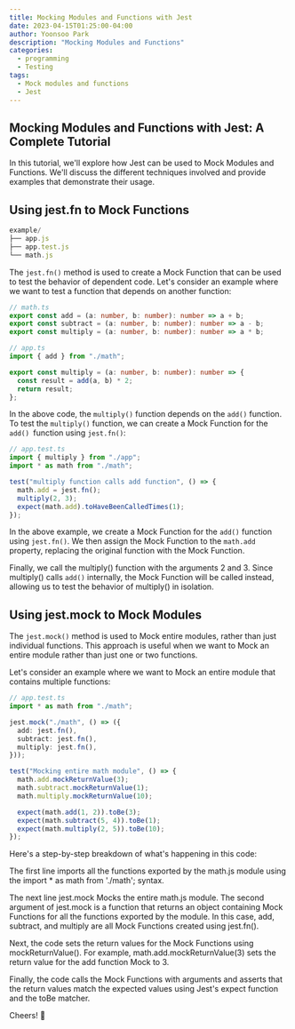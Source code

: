 ```yaml
---
title: Mocking Modules and Functions with Jest
date: 2023-04-15T01:25:00-04:00
author: Yoonsoo Park
description: "Mocking Modules and Functions"
categories:
  - programming
  - Testing
tags:
  - Mock modules and functions
  - Jest
---
```


## Mocking Modules and Functions with Jest: A Complete Tutorial

In this tutorial, we'll explore how Jest can be used to Mock Modules and Functions. We'll discuss the different techniques involved and provide examples that demonstrate their usage.

## Using jest.fn to Mock Functions

```js
example/
├── app.js
├── app.test.js
└── math.js
```

The `jest.fn()` method is used to create a Mock Function that can be used to test the behavior of dependent code. Let's consider an example where we want to test a function that depends on another function:

```typescript
// math.ts
export const add = (a: number, b: number): number => a + b;
export const subtract = (a: number, b: number): number => a - b;
export const multiply = (a: number, b: number): number => a * b;
```

```typescript
// app.ts
import { add } from "./math";

export const multiply = (a: number, b: number): number => {
  const result = add(a, b) * 2;
  return result;
};
```

In the above code, the `multiply()` function depends on the `add()` function. To test the `multiply()` function, we can create a Mock Function for the `add() `function using `jest.fn()`:

```typescript
// app.test.ts
import { multiply } from "./app";
import * as math from "./math";

test("multiply function calls add function", () => {
  math.add = jest.fn();
  multiply(2, 3);
  expect(math.add).toHaveBeenCalledTimes(1);
});
```

In the above example, we create a Mock Function for the `add()` function using `jest.fn()`. We then assign the Mock Function to the `math.add` property, replacing the original function with the Mock Function.

Finally, we call the multiply() function with the arguments 2 and 3. Since multiply() calls `add()` internally, the Mock Function will be called instead, allowing us to test the behavior of multiply() in isolation.

## Using jest.mock to Mock Modules

The `jest.mock()` method is used to Mock entire modules, rather than just individual functions. This approach is useful when we want to Mock an entire module rather than just one or two functions.

Let's consider an example where we want to Mock an entire module that contains multiple functions:

```typescript
// app.test.ts
import * as math from "./math";

jest.mock("./math", () => ({
  add: jest.fn(),
  subtract: jest.fn(),
  multiply: jest.fn(),
}));

test("Mocking entire math module", () => {
  math.add.mockReturnValue(3);
  math.subtract.mockReturnValue(1);
  math.multiply.mockReturnValue(10);

  expect(math.add(1, 2)).toBe(3);
  expect(math.subtract(5, 4)).toBe(1);
  expect(math.multiply(2, 5)).toBe(10);
});
```

Here's a step-by-step breakdown of what's happening in this code:

The first line imports all the functions exported by the math.js module using the import \* as math from './math'; syntax.

The next line jest.mock Mocks the entire math.js module. The second argument of jest.mock is a function that returns an object containing Mock Functions for all the functions exported by the module. In this case, add, subtract, and multiply are all Mock Functions created using jest.fn().

Next, the code sets the return values for the Mock Functions using mockReturnValue(). For example, math.add.mockReturnValue(3) sets the return value for the add function Mock to 3.

Finally, the code calls the Mock Functions with arguments and asserts that the return values match the expected values using Jest's expect function and the toBe matcher.

Cheers! 🍺

